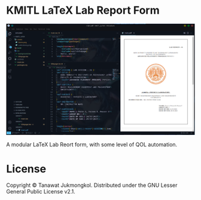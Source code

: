 # KMITL LaTeX Lab Report Form

![image](assets/Demo.png)

A modular LaTeX Lab Reort form, with some level of QOL automation.

# License

Copyright © Tanawat Jukmongkol. Distributed under the GNU Lesser General Public License v2.1.